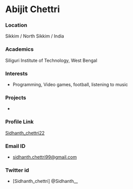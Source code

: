 # Abijit Chettri

### Location

Sikkim / North Sikkim / India

### Academics

Siliguri Institute of Technology, West Bengal

### Interests

- Programming, Video games, football, listening to music

### Projects

-

### Profile Link

[Sidhanth_chettri22](https://github.com/Abijitchettri99)

### Email ID

- sidhanth.chettri99@gmail.com

### Twitter id
-  [Sidhanth_chettri]  @Sidhanth__